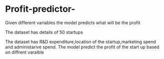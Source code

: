 # Profit-predictor-
Given different variables the model predicts what will be the profit 

The dataset has details of 50 startups 

The dataset has R&D expenditure,location of the startup,marketing spend and administarive spend.
The model predict the profit of the start up based on diffrent varaible 
